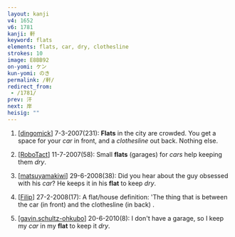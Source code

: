 ```yaml
---
layout: kanji
v4: 1652
v6: 1781
kanji: 軒
keyword: flats
elements: flats, car, dry, clothesline
strokes: 10
image: E8BB92
on-yomi: ケン
kun-yomi: のき
permalink: /軒/
redirect_from:
 - /1781/
prev: 汗
next: 岸
heisig: ""
---
```


1) [<a href="http://kanji.koohii.com/profile/dingomick">dingomick</a>] 7-3-2007(231): <strong>Flats</strong> in the city are crowded. You get a space for your <em>car</em> in front, and a <em>clothesline</em> out back. Nothing else.

2) [<a href="http://kanji.koohii.com/profile/RoboTact">RoboTact</a>] 11-7-2007(58): Small <strong>flats</strong> (garages) for <em>cars</em> help keeping them <em>dry</em>.

3) [<a href="http://kanji.koohii.com/profile/matsuyamakiwi">matsuyamakiwi</a>] 29-6-2008(38): Did you hear about the guy obsessed with his <em>car</em>? He keeps it in his <strong>flat</strong> to keep <em>dry</em>.

4) [<a href="http://kanji.koohii.com/profile/Filip">Filip</a>] 27-2-2008(17): A flat/house definition: &#039;The thing that is between the car (in front) and the clothesline (in back) .

5) [<a href="http://kanji.koohii.com/profile/gavin.schultz-ohkubo">gavin.schultz-ohkubo</a>] 20-6-2010(8): I don&#039;t have a garage, so I keep my <em>car</em> in my <strong>flat</strong> to keep it <em>dry</em>.

